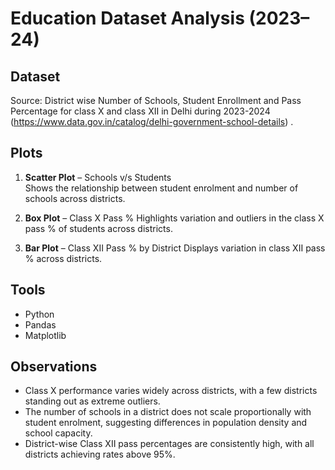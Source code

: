 # Education Dataset Analysis (2023–24)

## Dataset
Source: District wise Number of Schools, Student Enrollment and Pass Percentage for class X and class XII in Delhi during 2023-2024 (https://www.data.gov.in/catalog/delhi-government-school-details) .

## Plots
1. **Scatter Plot** – Schools v/s Students  
   Shows the relationship between student enrolment and number of schools across districts.  
   
2. **Box Plot** – Class X Pass %
   Highlights variation and outliers in the class X pass % of students across districts.  

3. **Bar Plot** – Class XII Pass % by District
   Displays variation in class XII pass % across districts.

## Tools
- Python
- Pandas
- Matplotlib

## Observations
- Class X performance varies widely across districts, with a few districts standing out as extreme outliers.
- The number of schools in a district does not scale proportionally with student enrolment, suggesting differences in population density and school capacity.
- District-wise Class XII pass percentages are consistently high, with all districts achieving rates above 95%.
